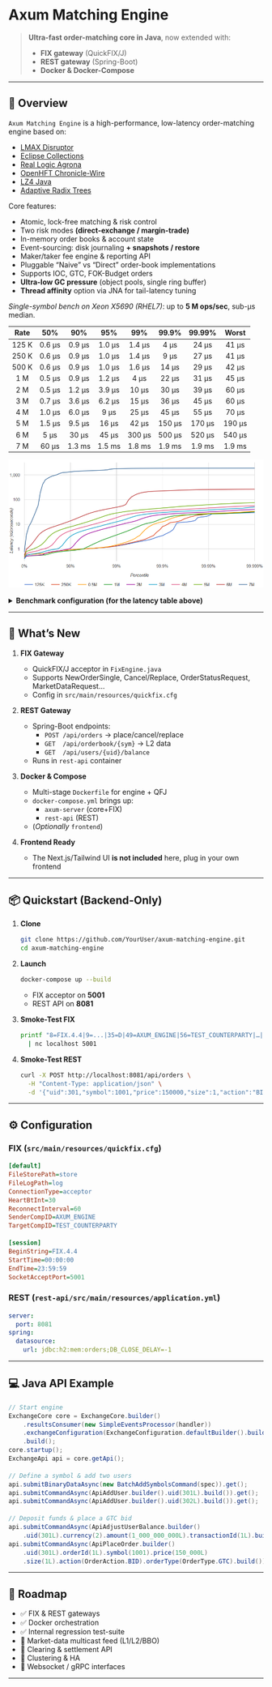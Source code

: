 # Axum Matching Engine

> **Ultra-fast order-matching core in Java**, now extended with:
> - **FIX gateway** (QuickFIX/J)  
> - **REST gateway** (Spring-Boot)  
> - **Docker & Docker-Compose**  

---

## 📖 Overview

`Axum Matching Engine` is a high-performance, low-latency order-matching engine based on:

- [LMAX Disruptor](https://github.com/LMAX-Exchange/disruptor)  
- [Eclipse Collections](https://www.eclipse.org/collections/)  
- [Real Logic Agrona](https://github.com/real-logic/agrona)  
- [OpenHFT Chronicle-Wire](https://github.com/OpenHFT/Chronicle-Wire)  
- [LZ4 Java](https://github.com/lz4/lz4-java)  
-  [Adaptive Radix Trees](https://db.in.tum.de/~leis/papers/ART.pdf)

Core features:

- Atomic, lock-free matching & risk control  
- Two risk modes **(direct-exchange / margin-trade)**  
- In-memory order books & account state  
- Event-sourcing: disk journaling **+ snapshots / restore**  
- Maker/taker fee engine & reporting API  
- Pluggable “Naive” vs “Direct” order-book implementations  
- Supports IOC, GTC, FOK-Budget orders  
- **Ultra-low GC pressure** (object pools, single ring buffer)  
- **Thread affinity** option via JNA for tail-latency tuning


_Single-symbol bench on Xeon X5690 (RHEL7)_: up to **5 M ops/sec**, sub-µs median.

| Rate  | 50%   | 90%   | 95%   | 99%   | 99.9% | 99.99% | Worst |
|:-----:|:-----:|:-----:|:-----:|:-----:|:-----:|:------:|:-----:|
| 125 K | 0.6 µs | 0.9 µs | 1.0 µs | 1.4 µs | 4 µs  | 24 µs  | 41 µs |
| 250 K | 0.6 µs | 0.9 µs | 1.0 µs | 1.4 µs | 9 µs  | 27 µs  | 41 µs |
| 500 K | 0.6 µs | 0.9 µs | 1.0 µs | 1.6 µs | 14 µs | 29 µs  | 42 µs |
| 1 M   | 0.5 µs | 0.9 µs | 1.2 µs | 4 µs   | 22 µs | 31 µs  | 45 µs |
| 2 M   | 0.5 µs | 1.2 µs | 3.9 µs | 10 µs  | 30 µs | 39 µs  | 60 µs |
| 3 M   | 0.7 µs | 3.6 µs | 6.2 µs | 15 µs  | 36 µs | 45 µs  | 60 µs |
| 4 M   | 1.0 µs | 6.0 µs | 9 µs   | 25 µs  | 45 µs | 55 µs  | 70 µs |
| 5 M   | 1.5 µs | 9.5 µs | 16 µs  | 42 µs  | 150 µs| 170 µs | 190 µs|
| 6 M   | 5 µs   | 30 µs  | 45 µs  | 300 µs | 500 µs| 520 µs | 540 µs|
| 7 M   | 60 µs  | 1.3 ms | 1.5 ms | 1.8 ms | 1.9 ms| 1.9 ms | 1.9 ms|

![Latencies HDR Histogram](hdr-histogram.png)

<details>
<summary><strong>Benchmark configuration (for the latency table above)</strong></summary>

- Single symbol order book  
- 3 M inbound msgs: 9 % GTC, 3 % IOC, 6 % cancel, 82 % move (≈ 6 % trade-triggering)  
- 1 000 active users, ~1 000 live orders in ~750 price slots  
- Measurements cover **risk + matching only** (no network / IPC)  
- Non-bursty feed (0.2–8 µs gaps) to avoid coordinated omission  
- GC forced before/after each 3 M-msg cycle  
- HW: dual Xeon X5690 @ 3.47 GHz (RHEL 7.5, tuned-adm *network-latency*)  
- JDK 8 u192 (later 8 u builds hit <https://bugs.java.com/bugdatabase/view_bug.do?bug_id=JDK-8221355>)
</details>

---

## 🚀 What’s New

1. **FIX Gateway**  
   - QuickFIX/J acceptor in `FixEngine.java`  
   - Supports NewOrderSingle, Cancel/Replace, OrderStatusRequest, MarketDataRequest...  
   - Config in `src/main/resources/quickfix.cfg`

2. **REST Gateway**  
   - Spring-Boot endpoints:  
     - `POST /api/orders` → place/cancel/replace  
     - `GET  /api/orderbook/{sym}` → L2 data  
     - `GET  /api/users/{uid}/balance`  
   - Runs in `rest-api` container

3. **Docker & Compose**  
   - Multi-stage `Dockerfile` for engine + QFJ  
   - `docker-compose.yml` brings up:  
     - `axum-server` (core+FIX)  
     - `rest-api`    (REST)  
   - (*Optionally* `frontend`)

4. **Frontend Ready**  
   - The Next.js/Tailwind UI **is not included** here, plug in your own frontend 

---


## 📦 Quickstart (Backend-Only)

1. **Clone**  
   ```bash
   git clone https://github.com/YourUser/axum-matching-engine.git
   cd axum-matching-engine
   ```

2. **Launch**

   ```bash
   docker-compose up --build
   ```

   * FIX acceptor on **5001**
   * REST API on **8081**

3. **Smoke-Test FIX**

   ```bash
   printf "8=FIX.4.4|9=...|35=D|49=AXUM_ENGINE|56=TEST_COUNTERPARTY|…|10=128|\r\n" \
     | nc localhost 5001
   ```

4. **Smoke-Test REST**

   ```bash
   curl -X POST http://localhost:8081/api/orders \
     -H "Content-Type: application/json" \
     -d '{"uid":301,"symbol":1001,"price":150000,"size":1,"action":"BID","orderType":"GTC"}'
   ```

---

## ⚙️ Configuration

### FIX (`src/main/resources/quickfix.cfg`)

```ini
[default]
FileStorePath=store
FileLogPath=log
ConnectionType=acceptor
HeartBtInt=30
ReconnectInterval=60
SenderCompID=AXUM_ENGINE
TargetCompID=TEST_COUNTERPARTY

[session]
BeginString=FIX.4.4
StartTime=00:00:00
EndTime=23:59:59
SocketAcceptPort=5001
```

### REST (`rest-api/src/main/resources/application.yml`)

```yaml
server:
  port: 8081
spring:
  datasource:
    url: jdbc:h2:mem:orders;DB_CLOSE_DELAY=-1
```

---

## 💻 Java API Example

```java
// Start engine
ExchangeCore core = ExchangeCore.builder()
    .resultsConsumer(new SimpleEventsProcessor(handler))
    .exchangeConfiguration(ExchangeConfiguration.defaultBuilder().build())
    .build();
core.startup();
ExchangeApi api = core.getApi();

// Define a symbol & add two users
api.submitBinaryDataAsync(new BatchAddSymbolsCommand(spec)).get();
api.submitCommandAsync(ApiAddUser.builder().uid(301L).build()).get();
api.submitCommandAsync(ApiAddUser.builder().uid(302L).build()).get();

// Deposit funds & place a GTC bid
api.submitCommandAsync(ApiAdjustUserBalance.builder()
    .uid(301L).currency(2).amount(1_000_000_000L).transactionId(1L).build()).get();
api.submitCommandAsync(ApiPlaceOrder.builder()
    .uid(301L).orderId(1L).symbol(1001).price(150_000L)
    .size(1L).action(OrderAction.BID).orderType(OrderType.GTC).build()).get();
```

---

## 🚧 Roadmap

* ✅ FIX & REST gateways
* ✅ Docker orchestration
* ✅ Internal regression test-suite
* 🔲 Market-data multicast feed (L1/L2/BBO)
* 🔲 Clearing & settlement API
* 🔲 Clustering & HA
* 🔲 Websocket / gRPC interfaces

---



